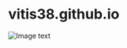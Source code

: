 # vitis38.github.io
![Image text](https://raw.github.com/vitis38/repositpry/master/vitis38.github.io/img-folder/test.jpg)
